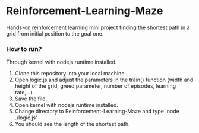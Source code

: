 # Reinforcement-Learning-Maze
Hands-on reinforcement learning mini project finding the shortest path in a grid from initial position to the goal one.

### How to run?
Through kernel with nodejs runtime installed.
1) Clone this repository into your local machine.
2) Open logic.js and adjust the parameters in the train() function (width and height of the grid, greed parameter, number of episodes, learning rate,...).
3) Save the file.
4) Open kernel with nodejs runtime installed.
5) Change directory to Reinforcement-Learning-Maze and type 'node .\logic.js'
6) You should see the length of the shortest path.
